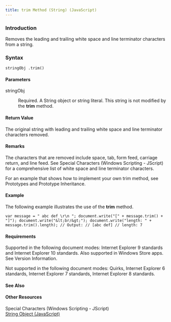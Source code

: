 ```yaml
---
title: trim Method (String) (JavaScript)
---
```


### Introduction 

 Removes the leading and trailing white space and line terminator characters from a string.

### Syntax 

```
stringObj .trim()
```

#### Parameters 

<div id="sectionSection0" class="section" name="collapseableSection" style="" expanded="true">
  <dl class="authored">
    <dt>
      <span class="parameter" sdata="paramReference" xmlns:util="util">stringObj</span>
    </dt>
    <dd>
      <p xmlns:util="util">
        Required. A <span sdata="langKeyword" value="String"><span class="keyword">String</span></span> object or string literal. This string is not modified by the <b>trim</b> method.
      </p>
    </dd>
  </dl>
</div>

#### Return Value 

<div id="returnValueSection" class="section" name="collapseableSection" style="">
  <p xmlns:util="util">
    The original string with leading and trailing white space and line terminator characters removed.
  </p>
</div>

#### Remarks 

<div id="languageReferenceRemarksSection" class="section" name="collapseableSection" style="">
  <p xmlns:util="util">
    The characters that are removed include space, tab, form feed, carriage return, and line feed. See <span sdata="link">Special Characters (Windows Scripting - JScript)</span> for a comprehensive
    list of white space and line terminator characters.
  </p>
  <p xmlns:util="util">
    For an example that shows how to implement your own trim method, see <span sdata="link">Prototypes and Prototype Inheritance</span>.
  </p>
</div>

#### Example 

<p xmlns:util="util">
  The following example illustrates the use of the <b>trim</b> method.
</p>

```
var message = " abc def \r\n "; document.write("[" + message.trim() + "]"); document.write("&lt;br/&gt;"); document.write("length: " + message.trim().length); // Output: // [abc def] // length: 7
```

#### Requirements 

<div id="requirementsTitleSection" class="section" name="collapseableSection" style="">
  <p xmlns:util="util"></p>
  <p>
    Supported in the following document modes: Internet Explorer 9 standards and Internet Explorer 10 standards. Also supported in Windows Store apps. See Version Information.
  </p>
  <p>
    Not supported in the following document modes: Quirks, Internet Explorer 6 standards, Internet Explorer 7 standards, Internet Explorer 8 standards.
  </p>
</div>

#### See Also 

<div id="seeAlsoSection" class="section" name="collapseableSection" style="">
  <h4 class="subHeading">
    Other Resources
  </h4>
  <div class="seeAlsoStyle">
    <span sdata="link" xmlns:util="util">Special Characters (Windows Scripting - JScript)</span>
  </div>
  <div class="seeAlsoStyle">
    <span sdata="link" xmlns:util="util"><a href="8063ecd5-5778-4e87-b985-b21420171914.htm">String Object (JavaScript)</a></span>
  </div>
</div>

